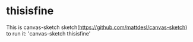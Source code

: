 # thisisfine
This is canvas-sketch sketch(https://github.com/mattdesl/canvas-sketch) to run it:
'canvas-sketch thisisfine'
